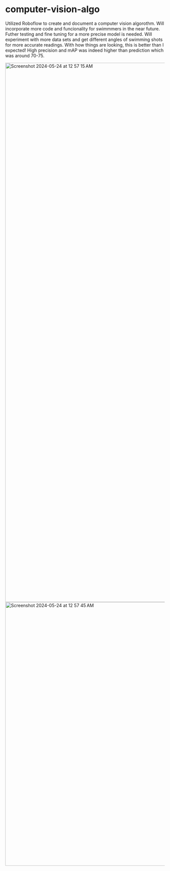 # computer-vision-algo

Utilized Roboflow to create and document a computer vision algorothm. Will incorporate more code and funcionality for swimmmers in the near future. Futher testing and fine tuning for a more precise model is needed. Will experiment with more data sets and get different angles of swimming shots for more accurate readings. With how things are looking, this is better than I expected! High precision and mAP was indeed higher than prediction which was around 70-75. 

<img width="1704" alt="Screenshot 2024-05-24 at 12 57 15 AM" src="https://github.com/elvis808/computer-vision-algo/assets/67409144/69cf4af3-29be-45d4-af5f-40d8beec0869">
<img width="833" alt="Screenshot 2024-05-24 at 12 57 45 AM" src="https://github.com/elvis808/computer-vision-algo/assets/67409144/588996dd-dab9-42dc-996c-2ce93a702d1c">
